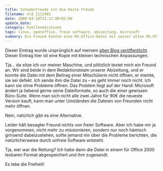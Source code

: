 ```yaml
---
title: Schadenfreude ist die beste Freude
filename: old_1112485
date: 2008-04-28T21:12:00+02:00
update_date:
category: hoellenmaschinen
tags: linux, openoffice, freie software, abizeitung, microsoft
summary: Ein Freund konnte eine MS-Office-Datei mit seiner alten MS-Office-Version nicht öffnen. Ich hingegen konnte sie mit Openoffice öffnen.
---
```

Dieser Eintrag wurde ursprünglich auf meinem [alten Blog veröffentlicht](https://stu.blogger.de/stories/1112485/). Dieser Eintrag hier ist eine Kopie mit kleinen technischen Anpassungen.

Tja… da sitze ich vor meiner Maschine, und plötzlich textet mich ein Freund an. Wir sind beide in dem Redaktionsteam unserer Abizeitung, und er konnte die Datei mit dem Beitrag einer Mitschülerin nicht öffnen, er meinte, sie sei defekt. Ich sende ihm die Datei zu – es geht immer noch nicht. Ich kann sie ohne Probleme öffnen. Das Problem liegt auf der Hand: Microsoft ändert ja liebend gerne seine Dateiformate, so auch die einer gewissen Büro-Suite. Wenn man sich nicht alle zwei Jahre für 90€ die neueste Version kauft, kann man unter Umständen die Dateien von Freunden nicht mehr öffnen.

Nein, natürlich gibt es eine Alternative.

Leider hält besagter Freund nichts von freier Software. Aber ich habe mir ja vorgenommen, nicht mehr zu missionieren, sondern nur noch hämisch grinsend dabeizustehen, sollte jemand mir über die Probleme berichten, die natürlicherweise durch unfreie Software entsteht.

Tja, wer war die Rettung? Ich habe dann die Datei in einem für Office 2000 lesbaren Format abgespeichert und ihm zugesandt.

Es lebe die Freiheit!
